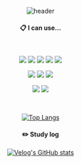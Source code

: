 <div align="center"> 
  
![header](https://capsule-render.vercel.app/api?type=waving&color=gradient&height=300&section=header&text=FrontEnd%20Developer&fontSize=90&animation=fadeIn&fontAlignY=38&desc=Hello%20I'm%20Hoonsbory)
  
####  :clipboard: I can use...
 <br/>
  
<img src="https://img.shields.io/badge/typescript-3178C6?style=for-the-badge&logo=typescript&logoColor=white"> <img src="https://img.shields.io/badge/JavaScript-F7DF1E?style=for-the-badge&logo=JavaScript&logoColor=white"> 
<img src="https://img.shields.io/badge/HTML5-E34F26?style=for-the-badge&logo=HTML5&logoColor=white"> <img src="https://img.shields.io/badge/CSS3-1572B6?style=for-the-badge&logo=CSS3&logoColor=white"> 
 <img src="https://img.shields.io/badge/styledcomponents-DB7093?style=for-the-badge&logo=styledcomponents&logoColor=white"> 

<img src="https://img.shields.io/badge/nextjs-000000?style=for-the-badge&logo=nextdotjs&logoColor=white">
<img src="https://img.shields.io/badge/MySQL-4479A1?style=for-the-badge&logo=MySQL&logoColor=white"> <img src="https://img.shields.io/badge/nodejs-339933?style=for-the-badge&logo=nodedotjs&logoColor=white"> 


 

<img src="https://img.shields.io/badge/Eclipse-2C2255?style=for-the-badge&logo=Eclipse%20IDE&logoColor=white"> <img src="https://img.shields.io/badge/VSC-007ACC?style=for-the-badge&logo=VisualStudioCode&logoColor=white">




 
   <br/>
   

 
  
[![Top Langs](https://github-readme-stats.vercel.app/api/top-langs/?username=893107&layout=compact)](https://github.com/anuraghazra/github-readme-stats)

  #### :pencil2: Study log
  
[![Velog's GitHub stats](https://velog-readme-stats.vercel.app/api?name=hoonsbory&color=dark)](https://velog.io/@hoonsbory)
</div>
</div>
<!--
**hoonsbory/hoonsbory** is a ✨ _special_ ✨ repository because its `README.md` (this file) appears on your GitHub profile.

Here are some ideas to get you started:

- 🔭 I’m currently working on ...
- 🌱 I’m currently learning ...
- 👯 I’m looking to collaborate on ...
- 🤔 I’m looking for help with ...
- 💬 Ask me about ...
- 📫 How to reach me: ...
- 😄 Pronouns: ...
- ⚡ Fun fact: ...
-->
